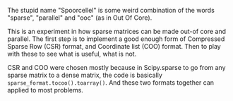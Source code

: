 The stupid name "Spoorcellel" is some weird combination of the words "sparse", "parallel" and "ooc" (as in Out Of Core).

This is an experiment in how sparse matrices can be made out-of core and parallel.
The first step is to implement a good enough form of Compressed Sparse Row (CSR) format, and Coordinate list (COO) format.
Then to play with these to see what is useful, what is not.

CSR and COO were chosen mostly because in Scipy.sparse to go from any sparse matrix to a dense matrix, the code is basically `sparse_format.tocoo().toarray()`.
And these two formats together can applied to most problems.
